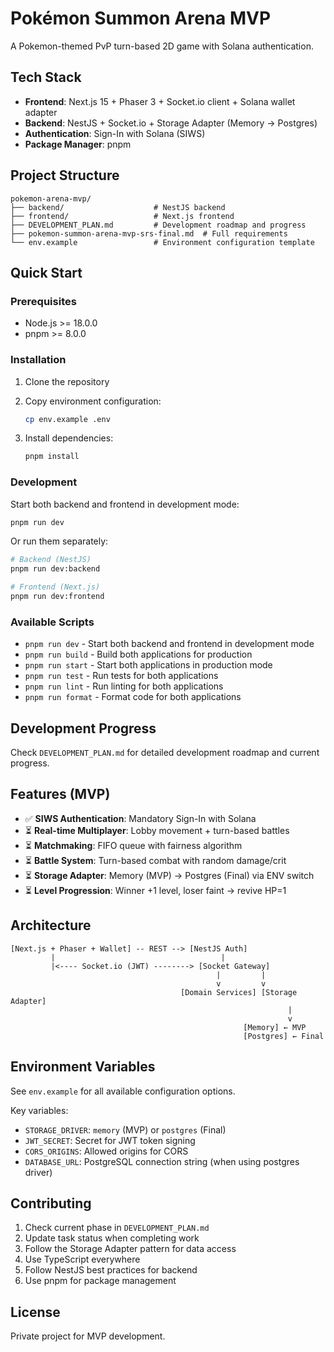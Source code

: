 # Pokémon Summon Arena MVP

A Pokemon-themed PvP turn-based 2D game with Solana authentication.

## Tech Stack

- **Frontend**: Next.js 15 + Phaser 3 + Socket.io client + Solana wallet adapter
- **Backend**: NestJS + Socket.io + Storage Adapter (Memory → Postgres)
- **Authentication**: Sign-In with Solana (SIWS)
- **Package Manager**: pnpm

## Project Structure

```
pokemon-arena-mvp/
├── backend/                    # NestJS backend
├── frontend/                   # Next.js frontend
├── DEVELOPMENT_PLAN.md         # Development roadmap and progress
├── pokemon-summon-arena-mvp-srs-final.md  # Full requirements
└── env.example                 # Environment configuration template
```

## Quick Start

### Prerequisites

- Node.js >= 18.0.0
- pnpm >= 8.0.0

### Installation

1. Clone the repository
2. Copy environment configuration:

   ```bash
   cp env.example .env
   ```

3. Install dependencies:
   ```bash
   pnpm install
   ```

### Development

Start both backend and frontend in development mode:

```bash
pnpm run dev
```

Or run them separately:

```bash
# Backend (NestJS)
pnpm run dev:backend

# Frontend (Next.js)
pnpm run dev:frontend
```

### Available Scripts

- `pnpm run dev` - Start both backend and frontend in development mode
- `pnpm run build` - Build both applications for production
- `pnpm run start` - Start both applications in production mode
- `pnpm run test` - Run tests for both applications
- `pnpm run lint` - Run linting for both applications
- `pnpm run format` - Format code for both applications

## Development Progress

Check `DEVELOPMENT_PLAN.md` for detailed development roadmap and current progress.

## Features (MVP)

- ✅ **SIWS Authentication**: Mandatory Sign-In with Solana
- ⏳ **Real-time Multiplayer**: Lobby movement + turn-based battles
- ⏳ **Matchmaking**: FIFO queue with fairness algorithm
- ⏳ **Battle System**: Turn-based combat with random damage/crit
- ⏳ **Storage Adapter**: Memory (MVP) → Postgres (Final) via ENV switch
- ⏳ **Level Progression**: Winner +1 level, loser faint → revive HP=1

## Architecture

```
[Next.js + Phaser + Wallet] -- REST --> [NestJS Auth]
         |                                     |
         |<---- Socket.io (JWT) --------> [Socket Gateway]
                                              |         |
                                              v         v
                                      [Domain Services] [Storage Adapter]
                                                              |
                                                              v
                                                    [Memory] ← MVP
                                                    [Postgres] ← Final
```

## Environment Variables

See `env.example` for all available configuration options.

Key variables:

- `STORAGE_DRIVER`: `memory` (MVP) or `postgres` (Final)
- `JWT_SECRET`: Secret for JWT token signing
- `CORS_ORIGINS`: Allowed origins for CORS
- `DATABASE_URL`: PostgreSQL connection string (when using postgres driver)

## Contributing

1. Check current phase in `DEVELOPMENT_PLAN.md`
2. Update task status when completing work
3. Follow the Storage Adapter pattern for data access
4. Use TypeScript everywhere
5. Follow NestJS best practices for backend
6. Use pnpm for package management

## License

Private project for MVP development.
